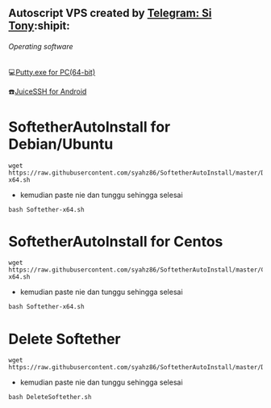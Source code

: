  ## Autoscript VPS created by [Telegram: Si Tony](https://t.me/simuncaibetollah):shipit:
 
###### Operating software
:computer:[Putty.exe for PC(64-bit)](https://the.earth.li/~sgtatham/putty/latest/w64/putty.exe)

:phone:[JuiceSSH for Android](https://play.google.com/store/apps/details?id=com.sonelli.juicessh&hl=en)

# SoftetherAutoInstall for Debian/Ubuntu
```
wget https://raw.githubusercontent.com/syahz86/SoftetherAutoInstall/master/Debian/Softether-x64.sh
```
- kemudian paste nie dan tunggu sehingga selesai
```
bash Softether-x64.sh
```
# SoftetherAutoInstall for Centos
```
wget https://raw.githubusercontent.com/syahz86/SoftetherAutoInstall/master/Centos/Softether-x64.sh
```
- kemudian paste nie dan tunggu sehingga selesai
```
bash Softether-x64.sh
```
# Delete Softether
```
wget https://raw.githubusercontent.com/syahz86/SoftetherAutoInstall/master/DeleteSoftether.sh
```
- kemudian paste nie dan tunggu sehingga selesai
```
bash DeleteSoftether.sh
```
